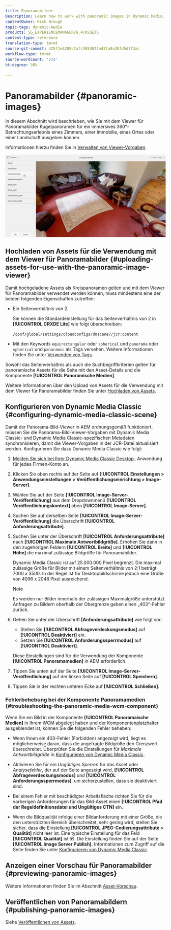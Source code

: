 ```yaml
---
title: Panoramabilder
Description: Learn how to work with panoramic images in Dynamic Media.
contentOwner: Rick Brough
topic-tags: dynamic-media
products: SG_EXPERIENCEMANAGER/6.4/ASSETS
content-type: reference
translation-type: tm+mt
source-git-commit: 425f1e6288cfafc3053877a43fa0a20fd5d2f3ac
workflow-type: tm+mt
source-wordcount: '573'
ht-degree: 38%

---
```



# Panoramabilder {#panoramic-images}

In diesem Abschnitt wird beschrieben, wie Sie mit dem Viewer für Panoramabilder Kugelpanoramen für ein immersives 360°-Betrachtungserlebnis eines Zimmers, einer Immobilie, eines Ortes oder einer Landschaft ausgeben können.

Informationen hierzu finden Sie in [Verwalten von Viewer-Vorgaben](managing-viewer-presets.md).

![panoramic-image2](assets/panoramic-image2.png)

## Hochladen von Assets für die Verwendung mit dem Viewer für Panoramabilder {#uploading-assets-for-use-with-the-panoramic-image-viewer}

Damit hochgeladene Assets als Kreispanoramen gelten und mit dem Viewer für Panoramabilder verwendet werden können, muss mindestens eine der beiden folgenden Eigenschaften zutreffen:

* Ein Seitenverhältnis von 2.

   Sie können die Standardeinstellung für das Seitenverhältnis von 2 in **[!UICONTROL CRXDE Lite]** wie folgt überschreiben:

   `/conf/global/settings/cloudconfigs/dmscene7/jcr:content`

* Mit den Keywords `equirectangular` oder `spherical` und `panorama` oder `spherical` und `panoramic` als Tags versehen. Weitere Informationen finden Sie unter [Verwenden von Tags](/help/sites-authoring/tags.md).

Sowohl das Seitenverhältnis als auch die Suchbegriffkriterien gelten für panoramische Assets für die Seite mit den Asset-Details und die Komponente **[!UICONTROL Panoramische Medien]**.

Weitere Informationen über den Upload von Assets für die Verwendung mit dem Viewer für Panoramabilder finden Sie unter [Hochladen von Assets](managing-assets-touch-ui.md#uploading-assets).

## Konfigurieren von Dynamic Media Classic {#configuring-dynamic-media-classic-scene}

Damit der Panorama-Bild-Viewer in AEM ordnungsgemäß funktioniert, müssen Sie die Panorama-Bild-Viewer-Vorgaben mit Dynamic Media Classic- und Dynamic Media Classic-spezifischen Metadaten synchronisieren, damit die Viewer-Vorgaben in der JCR-Datei aktualisiert werden. Konfigurieren Sie dazu Dynamic Media Classic wie folgt:

1. [Melden Sie sich bei Ihrer Dynamic Media Classic Desktop-](https://experienceleague.adobe.com/docs/dynamic-media-classic/using/intro/dynamic-media-classic-desktop-app.html?lang=en#system-requirements-dmc-app) Anwendung für jedes Firmen-Konto an.

1. Klicken Sie oben rechts auf der Seite auf **[!UICONTROL Einstellungen > Anwendungseinstellungen > Veröffentlichungseinrichtung > Image-Server]**.
1. Wählen Sie auf der Seite **[!UICONTROL Image-Server-Veröffentlichung]** aus dem Dropdownmenü **[!UICONTROL Veröffentlichungskontext]** oben **[!UICONTROL Image-Server]**.

1. Suchen Sie auf derselben Seite **[!UICONTROL Image-Server-Veröffentlichung]** die Überschrift **[!UICONTROL Anforderungsattribute]**.
1. Suchen Sie unter der Überschrift **[!UICONTROL Anforderungsattribute]** nach **[!UICONTROL Maximale Antwortbildgröße]**. Erhöhen Sie dann in den zugehörigen Feldern **[!UICONTROL Breite]** und **[!UICONTROL Höhe]** die maximal zulässige Bildgröße für Panoramabilder.

   Dynamic Media Classic ist auf 25.000.000 Pixel begrenzt. Die maximal zulässige Größe für Bilder mit einem Seitenverhältnis von 2:1 beträgt 7000 x 3500. In der Regel ist für Desktopbildschirme jedoch eine Größe von 4096 x 2048 Pixel ausreichend.

   >[!NOTE]
   >
   >Es werden nur Bilder innerhalb der zulässigen Maximalgröße unterstützt. Anfragen zu Bildern oberhalb der Obergrenze geben einen „403“-Fehler zurück.

1. Gehen Sie unter der Überschrift **[Anforderungsattribute]** wie folgt vor:

   * Stellen Sie **[!UICONTROL Abfrageverdeckungsmodus]** auf **[!UICONTROL Deaktiviert]** ein.
   * Setzen Sie **[!UICONTROL Anforderungssperrmodus]** auf **[!UICONTROL Deaktiviert]**.

   Diese Einstellungen sind für die Verwendung der Komponente **[!UICONTROL Panoramamedien]** in AEM erforderlich.

1. Tippen Sie unten auf der Seite **[!UICONTROL Image-Server-Veröffentlichung]** auf der linken Seite auf **[!UICONTROL Speichern]**.

1. Tippen Sie in der rechten unteren Ecke auf **[!UICONTROL Schließen]**.

### Fehlerbehebung bei der Komponente Panoramamedien {#troubleshooting-the-panoramic-media-wcm-component}

Wenn Sie ein Bild in der Komponente **[!UICONTROL Panoramaische Medien]** in Ihrem WCM abgelegt haben und der Komponentenplatzhalter ausgeblendet ist, können Sie die folgenden Fehler beheben:

* Wenn Ihnen ein 403-Fehler (Forbidden) angezeigt wird, liegt es möglicherweise daran, dass die angefragte Bildgröße den Grenzwert überschreitet. Überprüfen Sie die Einstellungen für *Maximale Antwortbildgröße* in [Konfigurieren von Dynamic Media Classic](#configuring-dynamic-media-classic-scene).

* Aktivieren Sie für ein *Ungültiges Sperren* für das Asset oder *Analysefehler*, der auf der Seite angezeigt wird, **[!UICONTROL Abfrageverdeckungsmodus]** und **[!UICONTROL Anforderungssperrmodus]**, um sicherzustellen, dass sie deaktiviert sind.
* Bei einem Fehler mit beschädigter Arbeitsfläche richten Sie für die vorherigen Anforderungen für das Bild-Asset einen **[!UICONTROL Pfad der Regeldefinitionsdatei und Ungültiges CTN]** ein.
* Wenn die Bildqualität infolge einer Bildanforderung mit einer Größe, die den unterstützten Bereich überschreitet, sehr gering wird, stellen Sie sicher, dass die Einstellung **[!UICONTROL JPEG-Codierungsattribute > Qualität]** nicht leer ist. Eine typische Einstellung für das Feld **[!UICONTROL Qualität]** ist `95`. Die Einstellung finden Sie auf der Seite **[!UICONTROL Image Server Publish]**. Informationen zum Zugriff auf die Seite finden Sie unter [Konfigurieren von Dynamic Media Classic](#configuring-dynamic-media-classic-scene).

## Anzeigen einer Vorschau für Panoramabilder {#previewing-panoramic-images}

Weitere Informationen finden Sie im Abschnitt [Asset-Vorschau](previewing-assets.md).

## Veröffentlichen von Panoramabildern   {#publishing-panoramic-images}

Siehe [Veröffentlichen von Assets](publishing-dynamicmedia-assets.md).
